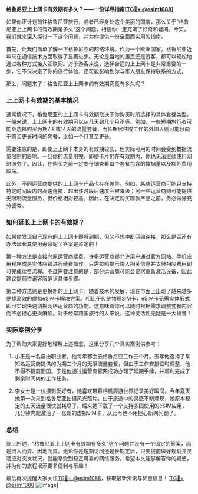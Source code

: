 **格鲁尼亚上上网卡有效期有多久？——一份详尽指南[[TG💪+ @esim1088](https://t.me/s/esim1088)]**

如果你正计划前往格鲁尼亚旅行，或者已经身处这个美丽的国度，那么关于“格鲁尼亚上上网卡的有效期是多久”这个问题，相信你一定充满了好奇和疑问。今天，我们就来深入探讨一下这个问题，并为你提供一份全面而实用的指南。

首先，让我们简单了解一下格鲁尼亚的网络环境。作为一个欧洲国家，格鲁尼亚近年来在通信技术方面取得了显著进步。无论是当地的居民还是游客，都可以轻松地通过各种方式接入互联网。对于游客来说，选择合适的上上网卡是非常重要的一步，它不仅决定了你的旅行体验，还可能影响到你与家人朋友保持联系的方式。

那么，问题来了：格鲁尼亚上上网卡的有效期究竟有多久呢？

### 上上网卡有效期的基本情况

通常情况下，格鲁尼亚的上上网卡有效期取决于你购买时所选择的具体套餐类型。一般来说，上上网卡的有效期可以从几天到几个月不等。例如，一些短期旅行者可能会选择购买为期7天或14天的流量套餐，而长期居住或工作的外国人则可能倾向于购买更长时间的套餐，比如一个月甚至更长。

需要注意的是，即使上上网卡本身的有效期较长，但实际可用的时间会受到数据流量限制的影响。一旦你的流量用完，即便卡片仍在有效期内，你也无法继续使用网络服务了。因此，在购买之前一定要仔细查看每个套餐包含的数据量以及额外费用政策。

此外，不同运营商提供的上上网卡产品也存在差异。例如，某些运营商可能只支持特定时间段内的高速连接，超出该时段后速度会被降级；另一些运营商则可能提供无限制流量服务，但价格相对较高。因此，在决定购买哪款产品之前，务必做好充分调查。

### 如何延长上上网卡的有效期？

如果你发现自己现有的上上网卡即将到期，但又不想中断网络连接，那么是否还有办法延长其使用寿命呢？答案是肯定的！

第一种方法是直接向原运营商续费。许多运营商都允许用户通过官方网站、手机应用程序或是实体店铺进行续费操作。只需按照提示输入相关信息并支付相应费用即可完成续费流程。不过需要注意的是，部分运营商可能会要求重新激活设备，因此建议提前咨询客服确认具体步骤。

第二种方法则是更换新的上上网卡。随着技术的发展，现在市面上出现了越来越多便捷高效的虚拟eSIM卡解决方案。相比于传统物理SIM卡，eSIM卡无需实体形式即可实现快速切换网络运营商的功能。这意味着你可以随时根据需求调整套餐内容而不必担心更换麻烦。对于经常跨国旅行的人来说，这种灵活性无疑是一大福音！

### 实际案例分享

为了帮助大家更好地理解上述概念，这里分享几个真实案例供参考：

1. 小王是一名自由职业者，他每年都会去格鲁尼亚工作三个月。去年他选择了某知名运营商提供的为期三个月的无限流量套餐，但由于工作安排临时调整，他不得不提前回国。于是他通过运营商官网成功办理了延期手续，并顺利完成了剩余时间内的工作任务。
   
2. 李女士是一位摄影爱好者，她喜欢带着相机周游世界记录美好瞬间。今年夏天她第一次来到格鲁尼亚拍摄风光照片。由于旅途中的灵感不断涌现，她原本预定的五天流量很快就耗尽了。后来她下载了一个支持多国使用的eSIM应用，几分钟内就激活了一张新的虚拟SIM卡，从此再也不用担心断网问题了。

### 总结

综上所述，“格鲁尼亚上上网卡有效期有多久”这个问题并没有一个固定的答案，而是因人而异、因地而异。无论你是短期访问还是长期定居，只要提前做好规划并灵活应对突发状况，就能享受到稳定可靠的网络服务。希望本文能够解答你的疑惑，并为你的旅程增添更多便利与乐趣！

最后再次提醒大家关注[TG💪+ @esim1088](https://t.me/s/esim1088)，获取最新资讯与优惠信息！[[TG💪+ @esim1088](https://t.me/s/esim1088) ![Image](https://i.postimg.cc/4NQfJmqS/Snipaste-2025-05-13-00-14-12.png)]